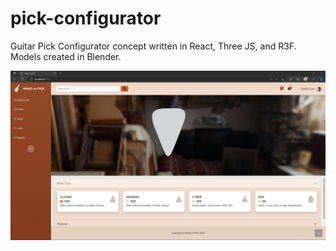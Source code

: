 # pick-configurator
Guitar Pick Configurator concept written in React, Three JS, and R3F. Models created in Blender.

![Alt text](/media/make-a-pic-screenshot.png "Guitar Pick Configurator concept written in React, Three JS, and R3F. ")
